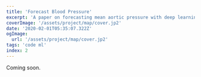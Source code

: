 ```yaml
---
title: 'Forecast Blood Pressure'
excerpt: 'A paper on forecasting mean aortic pressure with deep learning. I led collaboration with clinicians to use data from heart pump to give advance warning during surgery.'
coverImage: '/assets/project/map/cover.jp2'
date: '2020-02-01T05:35:07.322Z'
ogImage:
  url: '/assets/project/map/cover.jp2'
tags: 'code ml'
index: 2
---
```


Coming soon.
